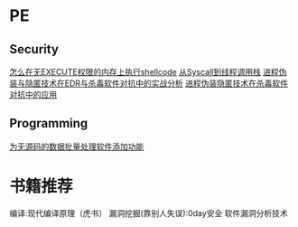# PE


## Security
[怎么在无EXECUTE权限的内存上执行shellcode](https://mp.weixin.qq.com/s/RyOHCDWnGlA6gAad5kp66A)
[从Syscall到线程调用栈](https://mp.weixin.qq.com/s/9vXupK7LlhdvlCaLU0NjOA)
[进程伪装与隐匿技术在EDR与杀毒软件对抗中的实战分析](https://mp.weixin.qq.com/s/KzYZ_IwaB9FLKSE5XsLgUQ)
[进程伪装隐匿技术在杀毒软件对抗中的应用](https://mp.weixin.qq.com/s/HUrrFPy0I1ZNk3OuvEkMsA)
## Programming
[为无源码的数据批量处理软件添加功能](https://mp.weixin.qq.com/s/E3G5GW0c7p2TMaIEMpFn4Q)

# 书籍推荐
编译:现代编译原理（虎书）
漏洞挖掘(靠别人失误):0day安全 软件漏洞分析技术